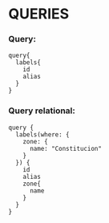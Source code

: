 # QUERIES

### Query:

```
query{
  labels{
    id
    alias
  }
}
```

### Query relational:

```
query {
  labels(where: {
    zone: {
      name: "Constitucion"
    }
  }) {
    id
    alias
    zone{
      name
    }
  }
}
```
